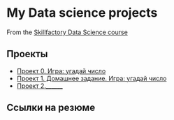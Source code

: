 # My Data science projects

From the [Skillfactory Data Science course](https://skillfactory.ru/data-scientist)

## Проекты

* [Проект 0. Игра: угадай число](https://github.com/iampeterpanda/sf_data_science/tree/main/project_0)
* [Проект 1. Домашнее задание. Игра: угадай число ](https://github.com/iampeterpanda/sf_data_science/tree/main/guess-number-task)
* [Проект 2.______](________)

## Ссылки на резюме